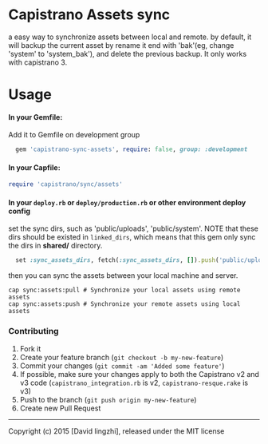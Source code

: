 Capistrano Assets sync
======================

a easy way to synchronize assets between local and remote. by default, it will backup the current asset by rename it end with 'bak'(eg, change 'system' to 'system_bak'), and delete the previous backup.
It only works with capistrano 3.

Usage
=======

#### In your Gemfile:
Add it to Gemfile on development group

```ruby
  gem 'capistrano-sync-assets', require: false, group: :development
```

#### In your Capfile:

```ruby
require 'capistrano/sync/assets'
```

#### In your `deploy.rb` or `deploy/production.rb` or other environment deploy config
set the sync dirs, such as 'public/uploads', 'public/system'. NOTE that these dirs should be existed in `linked_dirs`, which means that this gem only sync the dirs in **shared/** directory.

```ruby
  set :sync_assets_dirs, fetch(:sync_assets_dirs, []).push('public/uploads')
```

then you can sync the assets between your local machine and server.

```
cap sync:assets:pull # Synchronize your local assets using remote assets
cap sync:assets:push # Synchronize your remote assets using local assets
```

### Contributing

1. Fork it
2. Create your feature branch (`git checkout -b my-new-feature`)
3. Commit your changes (`git commit -am 'Added some feature'`)
4. If possible, make sure your changes apply to both the Capistrano v2 and v3 code (`capistrano_integration.rb` is v2, `capistrano-resque.rake` is v3)
5. Push to the branch (`git push origin my-new-feature`)
6. Create new Pull Request

------
Copyright (c) 2015 [David lingzhi], released under the MIT license
